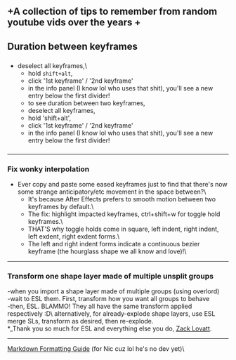 ## +A collection of tips to remember from random youtube vids over the years +

## Duration between keyframes

###

- deselect all keyframes,\
  - hold `shift+alt`,
  - click '1st keyframe' / '2nd keyframe'
  - in the info panel (I know lol who uses that shit), you'll see a new entry below the first divider!
  - to see duration between two keyframes,
  - deselect all keyframes,
  - hold 'shift+alt',
  - click '1st keyframe' / '2nd keyframe'
  - in the info panel (I know lol who uses that shit), you'll see a new entry below the first divider!

###

---

### Fix wonky interpolation

- Ever copy and paste some eased keyframes just to find that there's now some strange anticipatory/etc movement in the space between?\
  - It's because After Effects prefers to smooth motion between two keyframes by default.\
  - The fix: highlight impacted keyframes, ctrl+shift+w for toggle hold keyframes.\
  - THAT'S why toggle holds come in square, left indent, right indent, left exdent, right exdent forms.\
  - The left and right indent forms indicate a continuous bezier keyframe (the hourglass shape we all know and love)!\

---

### Transform one shape layer made of multiple unsplit groups

-when you import a shape layer made of multiple groups (using overlord)\
-wait to ESL them. First, transform how you want all groups to behave\
-then, ESL. BLAMMO! They all have the same transform applied respectively :D\\
alternatively, for already-explode shape layers, use ESL merge SLs, transform as desired, then re-explode.\
*_Thank you so much for ESL and everything else you do, [Zack Lovatt](https://aescripts.com/explode-shape-layers/). 

---

[Markdown Formatting Guide](https://www.markdownguide.org/cheat-sheet/)
(for Nic cuz lol he's no dev yet)\

<script src='https://cdn.jsdelivr.net/gh/eddymens/markdown-external-link-script@v2.0.0/main.min.js'></script>
